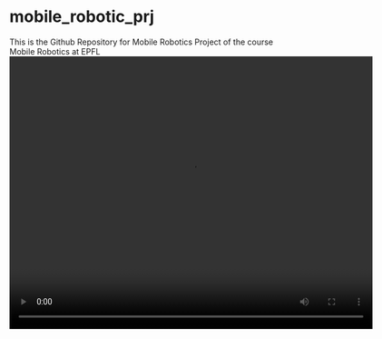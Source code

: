 # mobile_robotic_prj

This is the Github Repository for Mobile Robotics Project of the course Mobile Robotics at EPFL
<video width="640" height="480" controls>
  <source src="./MobileRobotics_Demo.mp4" type="video/mp4">
  Your browser does not support the video tag.
</video>
